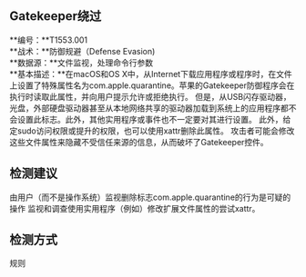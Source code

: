 ## Gatekeeper绕过  
**编号：**T1553.001  
**战术：**防御规避（Defense Evasion)  
**数据源：**文件监视，处理命令行参数  
**基本描述：**在macOS和OS X中，从Internet下载应用程序或程序时，在文件上设置了特殊属性名为com.apple.quarantine。苹果的Gatekeeper防御程序会在执行时读取此属性，并向用户提示允许或拒绝执行。
但是，从USB闪存驱动器，光盘，外部硬盘驱动器甚至从本地网络共享的驱动器加载到系统上的应用程序都不会设置此标志。此外，其他实用程序或事件也不一定要对其进行设置。
此外，给定sudo访问权限或提升的权限，也可以使用xattr删除此属性。
攻击者可能会修改这些文件属性来隐藏不受信任来源的信息，从而破坏了Gatekeeper控件。  
## 检测建议  
由用户（而不是操作系统）监视删除标志com.apple.quarantine的行为是可疑的操作
监视和调查使用实用程序（例如）修改扩展文件属性的尝试xattr。
  
## 检测方式  
规则
